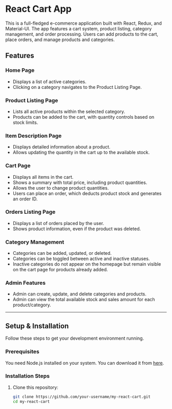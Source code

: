 # React Cart App

This is a full-fledged e-commerce application built with React, Redux, and Material-UI. The app features a cart system, product listing, category management, and order processing. Users can add products to the cart, place orders, and manage products and categories.

## Features

### Home Page
- Displays a list of active categories.
- Clicking on a category navigates to the Product Listing Page.

### Product Listing Page
- Lists all active products within the selected category.
- Products can be added to the cart, with quantity controls based on stock limits.

### Item Description Page
- Displays detailed information about a product.
- Allows updating the quantity in the cart up to the available stock.

### Cart Page
- Displays all items in the cart.
- Shows a summary with total price, including product quantities.
- Allows the user to change product quantities.
- Users can place an order, which deducts product stock and generates an order ID.

### Orders Listing Page
- Displays a list of orders placed by the user.
- Shows product information, even if the product was deleted.

### Category Management
- Categories can be added, updated, or deleted.
- Categories can be toggled between active and inactive statuses.
- Inactive categories do not appear on the homepage but remain visible on the cart page for products already added.

### Admin Features
- Admin can create, update, and delete categories and products.
- Admin can view the total available stock and sales amount for each product/category.

---

## Setup & Installation

Follow these steps to get your development environment running.

### Prerequisites

You need Node.js installed on your system. You can download it from [here](https://nodejs.org/).

### Installation Steps

1. Clone this repository:

   ```bash
   git clone https://github.com/your-username/my-react-cart.git
   cd my-react-cart
